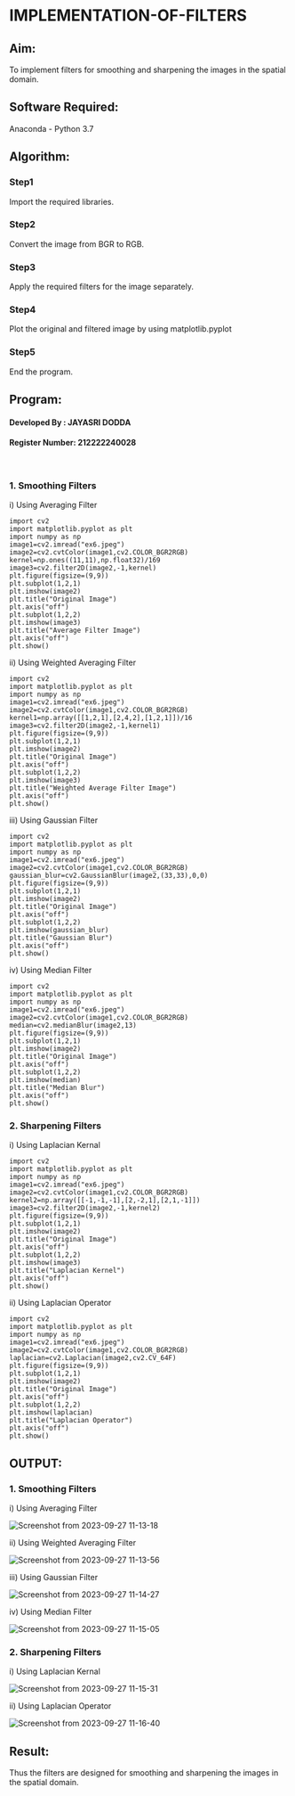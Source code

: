 # IMPLEMENTATION-OF-FILTERS
## Aim:
To implement filters for smoothing and sharpening the images in the spatial domain.

## Software Required:
Anaconda - Python 3.7

## Algorithm:
### Step1
Import the required libraries.

### Step2
Convert the image from BGR to RGB.

### Step3
Apply the required filters for the image separately.

### Step4
Plot the original and filtered image by using matplotlib.pyplot

### Step5
End the program.


## Program:
#### Developed By   : JAYASRI DODDA
#### Register Number: 212222240028
</br>

### 1. Smoothing Filters

i) Using Averaging Filter
```
import cv2
import matplotlib.pyplot as plt
import numpy as np
image1=cv2.imread("ex6.jpeg")
image2=cv2.cvtColor(image1,cv2.COLOR_BGR2RGB)
kernel=np.ones((11,11),np.float32)/169
image3=cv2.filter2D(image2,-1,kernel)
plt.figure(figsize=(9,9))
plt.subplot(1,2,1)
plt.imshow(image2)
plt.title("Original Image")
plt.axis("off")
plt.subplot(1,2,2)
plt.imshow(image3)
plt.title("Average Filter Image")
plt.axis("off")
plt.show()
```
ii) Using Weighted Averaging Filter
```
import cv2
import matplotlib.pyplot as plt
import numpy as np
image1=cv2.imread("ex6.jpeg")
image2=cv2.cvtColor(image1,cv2.COLOR_BGR2RGB)
kernel1=np.array([[1,2,1],[2,4,2],[1,2,1]])/16
image3=cv2.filter2D(image2,-1,kernel1)
plt.figure(figsize=(9,9))
plt.subplot(1,2,1)
plt.imshow(image2)
plt.title("Original Image")
plt.axis("off")
plt.subplot(1,2,2)
plt.imshow(image3)
plt.title("Weighted Average Filter Image")
plt.axis("off")
plt.show()
```
iii) Using Gaussian Filter
```
import cv2
import matplotlib.pyplot as plt
import numpy as np
image1=cv2.imread("ex6.jpeg")
image2=cv2.cvtColor(image1,cv2.COLOR_BGR2RGB)
gaussian_blur=cv2.GaussianBlur(image2,(33,33),0,0)
plt.figure(figsize=(9,9))
plt.subplot(1,2,1)
plt.imshow(image2)
plt.title("Original Image")
plt.axis("off")
plt.subplot(1,2,2)
plt.imshow(gaussian_blur)
plt.title("Gaussian Blur")
plt.axis("off")
plt.show()
```

iv) Using Median Filter
```
import cv2
import matplotlib.pyplot as plt
import numpy as np
image1=cv2.imread("ex6.jpeg")
image2=cv2.cvtColor(image1,cv2.COLOR_BGR2RGB)
median=cv2.medianBlur(image2,13)
plt.figure(figsize=(9,9))
plt.subplot(1,2,1)
plt.imshow(image2)
plt.title("Original Image")
plt.axis("off")
plt.subplot(1,2,2)
plt.imshow(median)
plt.title("Median Blur")
plt.axis("off")
plt.show()
```

### 2. Sharpening Filters
i) Using Laplacian Kernal
```
import cv2
import matplotlib.pyplot as plt
import numpy as np
image1=cv2.imread("ex6.jpeg")
image2=cv2.cvtColor(image1,cv2.COLOR_BGR2RGB)
kernel2=np.array([[-1,-1,-1],[2,-2,1],[2,1,-1]])
image3=cv2.filter2D(image2,-1,kernel2)
plt.figure(figsize=(9,9))
plt.subplot(1,2,1)
plt.imshow(image2)
plt.title("Original Image")
plt.axis("off")
plt.subplot(1,2,2)
plt.imshow(image3)
plt.title("Laplacian Kernel")
plt.axis("off")
plt.show()
```
ii) Using Laplacian Operator
```
import cv2
import matplotlib.pyplot as plt
import numpy as np
image1=cv2.imread("ex6.jpeg")
image2=cv2.cvtColor(image1,cv2.COLOR_BGR2RGB)
laplacian=cv2.Laplacian(image2,cv2.CV_64F)
plt.figure(figsize=(9,9))
plt.subplot(1,2,1)
plt.imshow(image2)
plt.title("Original Image")
plt.axis("off")
plt.subplot(1,2,2)
plt.imshow(laplacian)
plt.title("Laplacian Operator")
plt.axis("off")
plt.show()
```

## OUTPUT:
### 1. Smoothing Filters


i) Using Averaging Filter


![Screenshot from 2023-09-27 11-13-18](https://github.com/jayasridodda/IMPLEMENTATION-OF-FILTERSS/assets/123259278/5b8dd709-1b08-4873-b41e-88074bbdab01)

ii) Using Weighted Averaging Filter


![Screenshot from 2023-09-27 11-13-56](https://github.com/jayasridodda/IMPLEMENTATION-OF-FILTERSS/assets/123259278/722f9357-60bb-44e1-ba5f-2a966e517530)

iii) Using Gaussian Filter


![Screenshot from 2023-09-27 11-14-27](https://github.com/jayasridodda/IMPLEMENTATION-OF-FILTERSS/assets/123259278/5ddd7bef-3efa-4599-9e7d-c4db721525f2)


iv) Using Median Filter


![Screenshot from 2023-09-27 11-15-05](https://github.com/jayasridodda/IMPLEMENTATION-OF-FILTERSS/assets/123259278/aa447907-3252-459b-9d39-80e506e65231)


### 2. Sharpening Filters

i) Using Laplacian Kernal


![Screenshot from 2023-09-27 11-15-31](https://github.com/jayasridodda/IMPLEMENTATION-OF-FILTERSS/assets/123259278/8d6f47c1-bc5c-4528-b988-7973857df8f0)

ii) Using Laplacian Operator


![Screenshot from 2023-09-27 11-16-40](https://github.com/jayasridodda/IMPLEMENTATION-OF-FILTERSS/assets/123259278/787946c4-7b29-43f8-afc5-41a0592e434f)


## Result:
Thus the filters are designed for smoothing and sharpening the images in the spatial domain.
